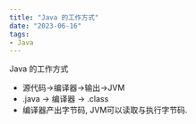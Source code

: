 ```yaml
---
title: "Java 的工作方式"
date: "2023-06-16"
tags:
- Java
---
```


Java 的工作方式
- 源代码->编译器->输出->JVM
- .java -> 编译器 -> .class
- 编译器产出字节码, JVM可以读取与执行字节码.